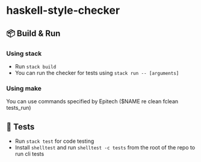 # haskell-style-checker

## 📦 Build & Run

### Using stack

- Run `stack build`
- You can run the checker for tests using `stack run -- [arguments]`

### Using make

You can use commands specified by Epitech ($NAME re clean fclean tests_run)

## 🔧 Tests

- Run `stack test` for code testing
- Install `shelltest` and run `shelltest -c tests` from the root of the repo to run cli tests